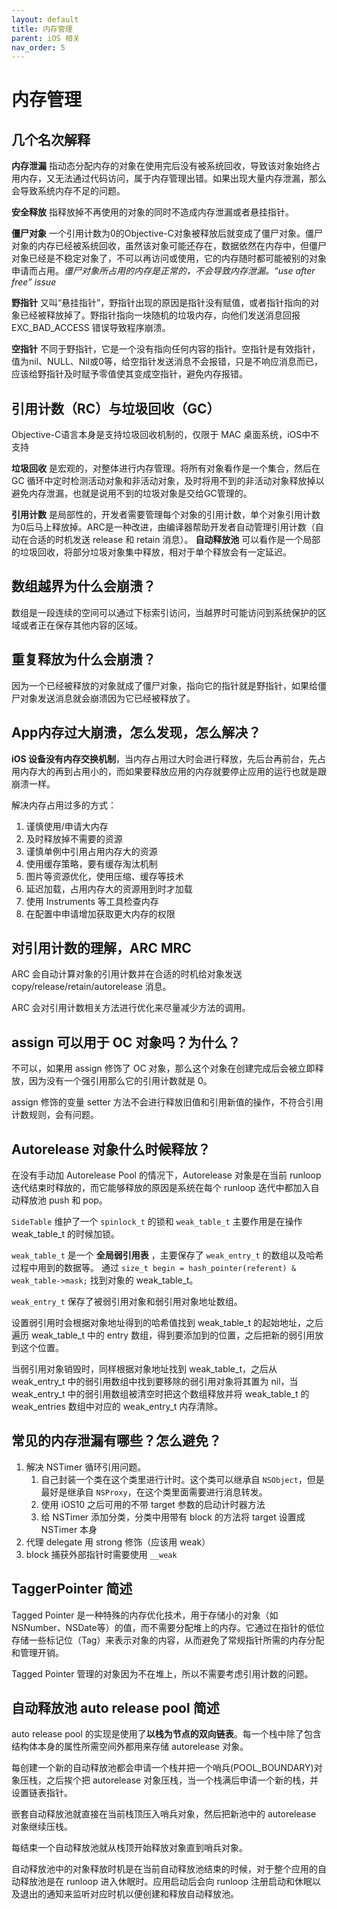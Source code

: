 ```yaml
---
layout: default
title: 内存管理
parent: iOS 相关
nav_order: 5
---
```


# 内存管理

## 几个名次解释

**内存泄漏** 指动态分配内存的对象在使用完后没有被系统回收，导致该对象始终占用内存，又无法通过代码访问，属于内存管理出错。如果出现大量内存泄漏，那么会导致系统内存不足的问题。

**安全释放** 指释放掉不再使用的对象的同时不造成内存泄漏或者悬挂指针。

**僵尸对象** 一个引用计数为0的Objective-C对象被释放后就变成了僵尸对象。僵尸对象的内存已经被系统回收，虽然该对象可能还存在，数据依然在内存中，但僵尸对象已经是不稳定对象了，不可以再访问或使用，它的内存随时都可能被别的对象申请而占用。*僵尸对象所占用的内存是正常的，不会导致内存泄漏。“use after free” issue*

**野指针** 又叫“悬挂指针”，野指针出现的原因是指针没有赋值，或者指针指向的对象已经被释放掉了。野指针指向一块随机的垃圾内存，向他们发送消息回报 EXC_BAD_ACCESS 错误导致程序崩溃。

**空指针** 不同于野指针，它是一个没有指向任何内容的指针。空指针是有效指针，值为nil、NULL、Nil或0等，给空指针发送消息不会报错，只是不响应消息而已，应该给野指针及时赋予零值使其变成空指针，避免内存报错。

## 引用计数（RC）与垃圾回收（GC）

Objective-C语言本身是支持垃圾回收机制的，仅限于 MAC 桌面系统，iOS中不支持

**垃圾回收** 是宏观的，对整体进行内存管理。将所有对象看作是一个集合，然后在 GC 循环中定时检测活动对象和非活动对象，及时将用不到的非活动对象释放掉以避免内存泄漏，也就是说用不到的垃圾对象是交给GC管理的。

**引用计数** 是局部性的，开发者需要管理每个对象的引用计数，单个对象引用计数为0后马上释放掉。ARC是一种改进，由编译器帮助开发者自动管理引用计数（自动在合适的时机发送 release 和 retain 消息）。 **自动释放池** 可以看作是一个局部的垃圾回收，将部分垃圾对象集中释放，相对于单个释放会有一定延迟。

## 数组越界为什么会崩溃？

数组是一段连续的空间可以通过下标索引访问，当越界时可能访问到系统保护的区域或者正在保存其他内容的区域。

## 重复释放为什么会崩溃？

因为一个已经被释放的对象就成了僵尸对象，指向它的指针就是野指针，如果给僵尸对象发送消息就会崩溃因为它已经被释放了。

## App内存过大崩溃，怎么发现，怎么解决？

**iOS 设备没有内存交换机制**，当内存占用过大时会进行释放，先后台再前台，先占用内存大的再到占用小的，而如果要释放应用的内存就要停止应用的运行也就是跟崩溃一样。

解决内存占用过多的方式：
  1. 谨慎使用/申请大内存
  2. 及时释放掉不需要的资源
  3. 谨慎单例中引用占用内存大的资源
  4. 使用缓存策略，要有缓存淘汰机制
  5. 图片等资源优化，使用压缩、缓存等技术
  6. 延迟加载，占用内存大的资源用到时才加载
  7. 使用 Instruments 等工具检查内存
  8. 在配置中申请增加获取更大内存的权限

## 对引用计数的理解，ARC MRC

ARC 会自动计算对象的引用计数并在合适的时机给对象发送 copy/release/retain/autorelease 消息。

ARC 会对引用计数相关方法进行优化来尽量减少方法的调用。

## assign 可以用于 OC 对象吗？为什么？

不可以，如果用 assign 修饰了 OC 对象，那么这个对象在创建完成后会被立即释放，因为没有一个强引用那么它的引用计数就是 0。

assign 修饰的变量 setter 方法不会进行释放旧值和引用新值的操作，不符合引用计数规则，会有问题。

## Autorelease 对象什么时候释放？

在没有手动加 Autorelease Pool 的情况下，Autorelease 对象是在当前 runloop 迭代结束时释放的，而它能够释放的原因是系统在每个 runloop 迭代中都加入自动释放池 push 和 pop。

`SideTable` 维护了一个 `spinlock_t` 的锁和 `weak_table_t` 主要作用是在操作 weak_table_t 的时候加锁。

`weak_table_t` 是一个 **全局弱引用表** ，主要保存了 `weak_entry_t` 的数组以及哈希过程中用到的数据等。 通过 `size_t begin = hash_pointer(referent) & weak_table->mask;` 找到对象的 weak_table_t。

`weak_entry_t` 保存了被弱引用对象和弱引用对象地址数组。

设置弱引用时会根据对象地址得到的哈希值找到 weak_table_t 的起始地址，之后遍历 weak_table_t 中的 entry 数组，得到要添加到的位置，之后把新的弱引用放到这个位置。

当弱引用对象销毁时，同样根据对象地址找到 weak_table_t，之后从 weak_entry_t 中的弱引用数组中找到要移除的弱引用对象将其置为 nil，当 weak_entry_t 中的弱引用数组被清空时把这个数组释放并将 weak_table_t 的 weak_entries 数组中对应的 weak_entry_t 内存清除。

## 常见的内存泄漏有哪些？怎么避免？

1. 解决 NSTimer 循环引用问题。
    1. 自己封装一个类在这个类里进行计时。这个类可以继承自 `NSObject`，但是最好是继承自 `NSProxy`，在这个类里面需要进行消息转发。
    2. 使用 iOS10 之后可用的不带 target 参数的启动计时器方法
    3. 给 NSTimer 添加分类，分类中用带有 block 的方法将 target 设置成 NSTimer 本身
2. 代理 delegate 用 strong 修饰（应该用 weak）
3. block 捕获外部指针时需要使用 `__weak`

## TaggerPointer 简述

Tagged Pointer 是一种特殊的内存优化技术，用于存储小的对象（如NSNumber、NSDate等）的值，而不需要分配堆上的内存。它通过在指针的低位存储一些标记位（Tag）来表示对象的内容，从而避免了常规指针所需的内存分配和管理开销。

Tagged Pointer 管理的对象因为不在堆上，所以不需要考虑引用计数的问题。

## 自动释放池 auto release pool 简述

auto release pool 的实现是使用了**以栈为节点的双向链表**。每一个栈中除了包含结构体本身的属性所需空间外都用来存储 autorelease 对象。

每创建一个新的自动释放池都会申请一个栈并把一个哨兵(POOL_BOUNDARY)对象压栈，之后挨个把 autorelease 对象压栈，当一个栈满后申请一个新的栈，并设置链表指针。

嵌套自动释放池就直接在当前栈顶压入哨兵对象，然后把新池中的 autorelease 对象继续压栈。

每结束一个自动释放池就从栈顶开始释放对象直到哨兵对象。

自动释放池中的对象释放时机是在当前自动释放池结束的时候，对于整个应用的自动释放池是在 runloop 进入休眠时。应用启动后会向 runloop 注册启动和休眠以及退出的通知来监听对应时机以便创建和释放自动释放池。
